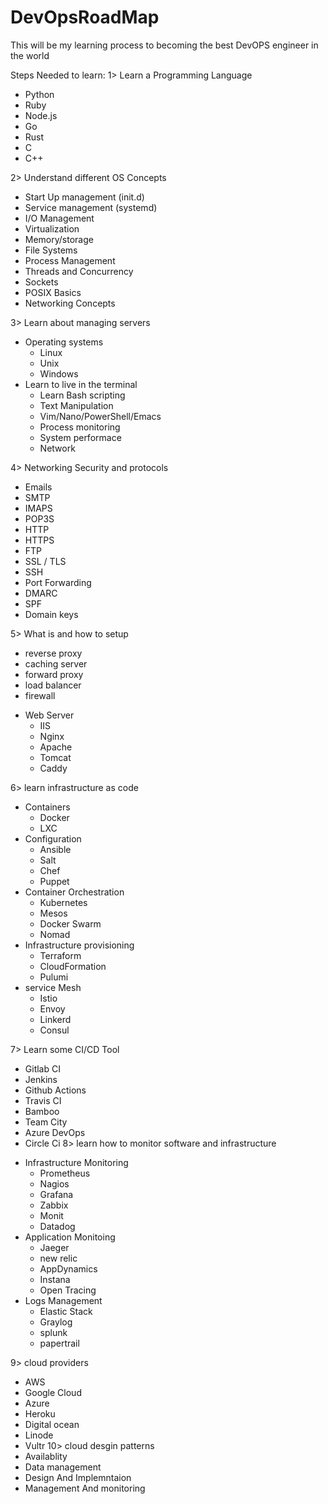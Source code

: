 # DevOpsRoadMap
This will be my learning process to becoming the best DevOPS engineer in the world 

Steps Needed to learn: 
1> Learn a Programming Language
  - Python
  - Ruby
  - Node.js
  - Go
  - Rust
  - C
  - C++

2> Understand different OS Concepts 
  - Start Up management (init.d)
  - Service management (systemd) 
  - I/O Management
  - Virtualization
  - Memory/storage
  - File Systems
  - Process Management
  - Threads and Concurrency 
  - Sockets
  - POSIX Basics
  - Networking Concepts 

3> Learn about managing servers
  + Operating systems
    - Linux
    - Unix
    - Windows
  + Learn to live in the terminal 
    - Learn Bash scripting
    - Text Manipulation
    - Vim/Nano/PowerShell/Emacs
    - Process monitoring 
    - System performace 
    - Network
 
4> Networking Security and protocols
  - Emails
  - SMTP
  - IMAPS
  - POP3S
  - HTTP
  - HTTPS
  - FTP
  - SSL / TLS
  - SSH
  - Port Forwarding 
  - DMARC
  - SPF
  - Domain keys

5> What is and how to setup 
  - reverse proxy 
  - caching server
  - forward proxy
  - load balancer 
  - firewall
  + Web Server
    - IIS
    - Nginx
    - Apache
    - Tomcat
    - Caddy 


6> learn infrastructure as code 
  + Containers 
    - Docker
    - LXC
  + Configuration
    - Ansible
    - Salt
    - Chef
    - Puppet
  + Container Orchestration
    - Kubernetes
    - Mesos
    - Docker Swarm 
    - Nomad
  + Infrastructure provisioning 
    - Terraform
    - CloudFormation
    - Pulumi
  + service Mesh
    - Istio
    - Envoy
    - Linkerd
    - Consul

7> Learn some CI/CD Tool
  - Gitlab CI
  - Jenkins
  - Github Actions
  - Travis CI
  - Bamboo
  - Team City
  - Azure DevOps
  - Circle Ci
8> learn how to monitor software and infrastructure 
  + Infrastructure Monitoring 
    - Prometheus 
    - Nagios
    - Grafana
    - Zabbix
    - Monit
    - Datadog
  + Application Monitoing 
    - Jaeger 
    - new relic
    - AppDynamics
    - Instana
    - Open Tracing 
  + Logs Management
    - Elastic Stack
    - Graylog
    - splunk
    - papertrail

9> cloud providers
  - AWS
  - Google Cloud
  - Azure
  - Heroku
  - Digital ocean
  - Linode
  - Vultr
10> cloud desgin patterns 
  - Availablity
  - Data management
  - Design And Implemntaion
  - Management And monitoring 
